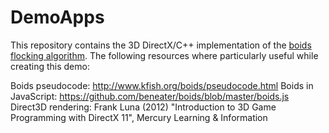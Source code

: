 # DemoApps

This repository contains the 3D DirectX/C++ implementation of the [boids flocking algorithm](https://www.red3d.com/cwr/boids/). The following resources where particularly useful while creating this demo:

Boids pseudocode: http://www.kfish.org/boids/pseudocode.html
Boids in JavaScript: https://github.com/beneater/boids/blob/master/boids.js
Direct3D rendering: Frank Luna (2012) "Introduction to 3D Game Programming with DirectX 11", Mercury Learning & Information
